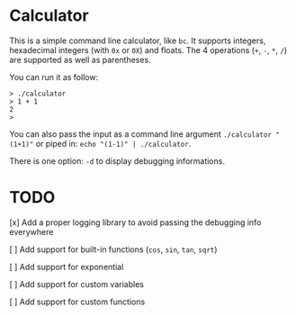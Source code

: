 # Calculator
This is a simple command line calculator, like `bc`. It supports integers, hexadecimal integers (with `0x` or `0X`) and floats.
The 4 operations (`+`, `-`, `*`, `/`) are supported as well as parentheses.

You can run it as follow:
```shell
> ./calculator
> 1 + 1
2
>
```

You can also pass the input as a command line argument `./calculator "(1+1)"` or piped in: `echo "(1-1)" | ./calculator`.

There is one option: `-d` to display debugging informations.

# TODO
[x] Add a proper logging library to avoid passing the debugging info everywhere

[ ] Add support for built-in functions (`cos`, `sin`, `tan`, `sqrt`)

[ ] Add support for exponential

[ ] Add support for custom variables

[ ] Add support for custom functions